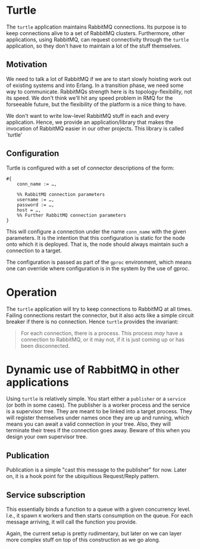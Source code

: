 # Turtle

The `turtle` application maintains RabbitMQ connections. Its purpose is to keep connections alive to a set of RabbitMQ clusters. Furthermore, other applications, using RabbitMQ, can request connectivity through the `turtle` application, so they don't have to maintain a lot of the stuff themselves.

## Motivation

We need to talk a lot of RabbitMQ if we are to start slowly hoisting work out of existing systems and into Erlang. In a transition phase, we need some way to communicate. RabbitMQs strength here is its topology-flexibility, not its speed. We don't think we'll hit any speed problem in RMQ for the forseeable future, but the flexibility of the platform is a nice thing to have.

We don't want to write low-level RabbitMQ stuff in each and every application. Hence, we provide an application/library that makes the invocation of RabbitMQ easier in our other projects. This library is called `turtle' 

## Configuration

Turtle is configured with a set of connector descriptions of the form:

	#{
		conn_name := …,
		
		%% RabbitMQ connection parameters
		username := …,
		password := …,
		host = …,
		%% Further RabbitMQ connection parameters
	}

This will configure a connection under the name `conn_name` with the given parameters. It is the intention that this configuration is static for the node onto which it is deployed. That is, the node should always maintain such a connection to a target.

The configuration is passed as part of the `gproc` environment, which means one can override where configuration is in the system by the use of gproc.

# Operation

The `turtle` application will try to keep connections to RabbitMQ at all times. Failing connections restart the connector, but it also acts like a simple circuit breaker if there is no connection. Hence `turtle` provides the invariant:

> For each connection, there is a process. This process *may* have a connection to RabbitMQ, or it may not, if it is just coming up or has been disconnected.

# Dynamic use of RabbitMQ in other applications

Using `turtle` is relatively simple. You start either a `publisher` or a `service` (or both in some cases). The publisher is a worker process and the service is a supervisor tree. They are meant to be linked into a target process. They will register themselves under names once they are up and running, which means you can await a valid connection in your tree. Also, they will terminate their trees if the connection goes away. Beware of this when you design your own supervisor tree.

## Publication

Publication is a simple "cast this message to the publisher" for now. Later on, it is a hook point for the ubiquitious Request/Reply pattern.

## Service subscription

This essentially binds a function to a queue with a given concurrency level. I.e., it spawn `K` workers and then starts consumption on the queue. For each message arriving, it will call the function you provide.

Again, the current setup is pretty rudimentary, but later on we can layer more complex stuff on top of this construction as we go along.


